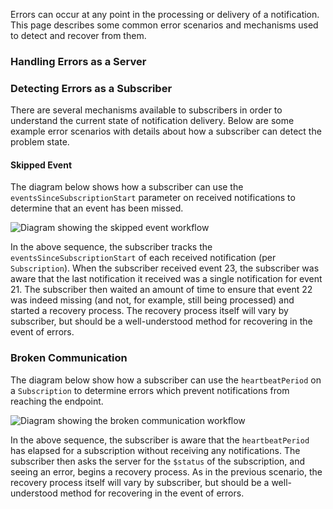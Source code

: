 
Errors can occur at any point in the processing or delivery of a notification. This page describes some common error scenarios and mechanisms used to detect and recover from them.

### Handling Errors as a Server


### Detecting Errors as a Subscriber

There are several mechanisms available to subscribers in order to understand the current state of notification delivery. Below are some example error scenarios with details about how a subscriber can detect the problem state.

#### Skipped Event

The diagram below shows how a subscriber can use the `eventsSinceSubscriptionStart` parameter on received notifications to determine that an event has been missed.

<img src="subscriptions-skipped-event.svg" alt="Diagram showing the skipped event workflow" style="float:none;" />

In the above sequence, the subscriber tracks the `eventsSinceSubscriptionStart` of each received notification (per `Subscription`). When the subscriber received event 23, the subscriber was aware that the last notification it received was a single notification for event 21. The subscriber then waited an amount of time to ensure that event 22 was indeed missing (and not, for example, still being processed) and started a recovery process. The recovery process itself will vary by subscriber, but should be a well-understood method for recovering in the event of errors.

### Broken Communication

The diagram below show how a subscriber can use the `heartbeatPeriod` on a `Subscription` to determine errors which prevent notifications from reaching the endpoint.

<img src="subscriptions-no-event.svg" alt="Diagram showing the broken communication workflow" style="float:none;" />

In the above sequence, the subscriber is aware that the `heartbeatPeriod` has elapsed for a subscription without receiving any notifications. The subscriber then asks the server for the `$status` of the subscription, and seeing an error, begins a recovery process. As in the previous scenario, the recovery process itself will vary by subscriber, but should be a well-understood method for recovering in the event of errors.